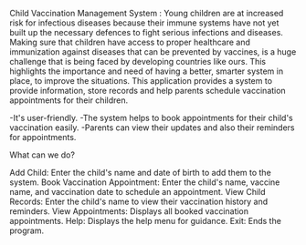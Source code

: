 Child Vaccination Management System :
Young children are at increased risk for infectious diseases because their immune systems have not yet built up the necessary defences to fight serious infections and diseases. Making sure that children have access to proper healthcare and immunization against diseases that can be prevented by vaccines, is a huge challenge that is being faced by developing countries like ours. This highlights the importance and need of having a better, smarter system in place, to improve the situations. This application provides a system to provide information, store records and help parents schedule vaccination appointments for their children.

-It's user-friendly.
-The system helps to book appointments for their child's vaccination easily.
-Parents can view their updates and also their reminders for appointments.

What can we do?

Add Child: Enter the child's name and date of birth to add them to the system.
Book Vaccination Appointment: Enter the child's name, vaccine name, and vaccination date to schedule an appointment.
View Child Records: Enter the child's name to view their vaccination history and reminders.
View Appointments: Displays all booked vaccination appointments.
Help: Displays the help menu for guidance.
Exit: Ends the program.
